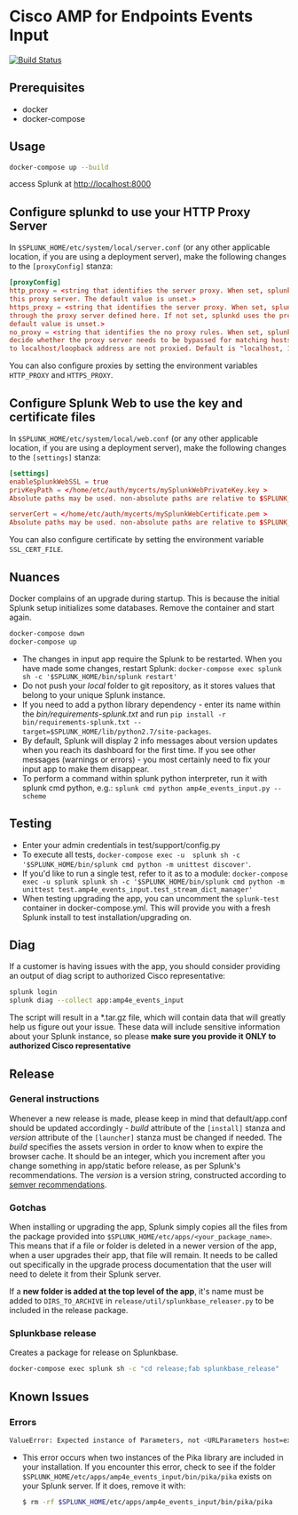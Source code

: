 # Cisco AMP for Endpoints Events Input

[![Build Status](https://travis-ci.org/Cisco-AMP/amp4e_splunk_events_input.svg?branch=master)](https://travis-ci.org/Cisco-AMP/amp4e_splunk_events_input)

## Prerequisites

* docker
* docker-compose

## Usage

```bash
docker-compose up --build
```

access Splunk at [http://localhost:8000](http://localhost:8000)

## Configure splunkd to use your HTTP Proxy Server

In `$SPLUNK_HOME/etc/system/local/server.conf` (or any other applicable location, if you are using a deployment server),
make the following changes to the `[proxyConfig]` stanza:

```conf
[proxyConfig]
http_proxy = <string that identifies the server proxy. When set, splunkd sends all HTTP requests through
this proxy server. The default value is unset.>
https_proxy = <string that identifies the server proxy. When set, splunkd sends all HTTPS requests
through the proxy server defined here. If not set, splunkd uses the proxy defined in http_proxy. The
default value is unset.>
no_proxy = <string that identifies the no proxy rules. When set, splunkd uses the [no_proxy] rules to
decide whether the proxy server needs to be bypassed for matching hosts and IP Addresses. Requests going
to localhost/loopback address are not proxied. Default is "localhost, 127.0.0.1, ::1">
```

You can also configure proxies by setting the environment variables `HTTP_PROXY` and `HTTPS_PROXY`.

## Configure Splunk Web to use the key and certificate files

In `$SPLUNK_HOME/etc/system/local/web.conf` (or any other applicable location, if you are using a deployment server),
make the following changes to the `[settings]` stanza:

```conf
[settings]
enableSplunkWebSSL = true
privKeyPath = </home/etc/auth/mycerts/mySplunkWebPrivateKey.key >
Absolute paths may be used. non-absolute paths are relative to $SPLUNK_HOME

serverCert = </home/etc/auth/mycerts/mySplunkWebCertificate.pem >
Absolute paths may be used. non-absolute paths are relative to $SPLUNK_HOME
```

You can also configure certificate by setting the environment variable `SSL_CERT_FILE`.

## Nuances

Docker complains of an upgrade during startup. This is because the initial Splunk setup initializes some databases.
Remove the container and start again.

```bash
docker-compose down
docker-compose up
```

* The changes in input app require the Splunk to be restarted. When you have made some changes, restart Splunk: `docker-compose exec splunk sh -c '$SPLUNK_HOME/bin/splunk restart'`
* Do not push your *local* folder to git repository, as it stores values that belong to your unique Splunk instance.
* If you need to add a python library dependency - enter its name within the *bin/requirements-splunk.txt* and run `pip install -r bin/requirements-splunk.txt --target=$SPLUNK_HOME/lib/python2.7/site-packages`.
* By default, Splunk will display 2 info messages about version updates when you reach its dashboard for the first time. If you see other messages (warnings or errors) - you most certainly need to fix your input app to make them disappear.
* To perform a command within splunk python interpreter, run it with splunk cmd python, e.g.: `splunk cmd python amp4e_events_input.py --scheme`

## Testing

* Enter your admin credentials in test/support/config.py
* To execute all tests, `docker-compose exec -u  splunk sh -c '$SPLUNK_HOME/bin/splunk cmd python -m unittest discover'`.
* If you'd like to run a single test, refer to it as to a module:
    `docker-compose exec -u splunk splunk sh -c '$SPLUNK_HOME/bin/splunk cmd python -m unittest test.amp4e_events_input.test_stream_dict_manager'`
* When testing upgrading the app, you can uncomment the `splunk-test` container in docker-compose.yml. This will provide you with a fresh Splunk install to test installation/upgrading on.

## Diag

If a customer is having issues with the app, you should consider providing an output of diag script to authorized Cisco
representative:

```bash
splunk login
splunk diag --collect app:amp4e_events_input
```

The script will result in a *.tar.gz file, which will contain data that will greatly help us figure out your issue. These data will include sensitive information about your Splunk instance, so please **make sure you provide it ONLY to authorized Cisco representative**

## Release

### General instructions

Whenever a new release is made, please keep in mind that default/app.conf should be updated accordingly - *build* attribute of the `[install]` stanza and *version* attribute of the `[launcher]` stanza must be changed if needed. The *build* specifies the assets version in order to know when to expire the browser cache. It should be an integer, which you increment after you change something in app/static before release, as per Splunk's recommendations. The *version* is a version string, constructed according to [semver recommendations](https://semver.org/).

### Gotchas

When installing or upgrading the app, Splunk simply copies all the files from the package provided into `$SPLUNK_HOME/etc/apps/<your_package_name>`. This means that if a file or folder is deleted in a newer version of the app, when a user upgrades their app, that file will remain. It needs to be called out specifically in the upgrade process documentation that the user will need to delete it from their Splunk server.

If a **new folder is added at the top level of the app**, it's name must be added to `DIRS_TO_ARCHIVE` in `release/util/splunkbase_releaser.py` to be included in the release package.

### Splunkbase release

Creates a package for release on Splunkbase.

```bash
docker-compose exec splunk sh -c "cd release;fab splunkbase_release"
```

## Known Issues

### Errors

```bash
ValueError: Expected instance of Parameters, not <URLParameters host=export-streaming.amp.cisco.com port=443 virtual_host=/ ssl=True>
```

* This error occurs when two instances of the Pika library are included in your installation. If you encounter this error, check to see if the folder `$SPLUNK_HOME/etc/apps/amp4e_events_input/bin/pika/pika` exists on your Splunk server. If it does, remove it with:

    ```bash
    $ rm -rf $SPLUNK_HOME/etc/apps/amp4e_events_input/bin/pika/pika
    ```
